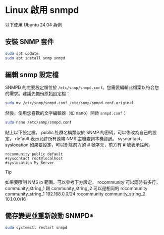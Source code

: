
# Linux 啟用 snmpd

以下使用 Ubuntu 24.04 為例

##  安裝 SNMP 套件

```bash
sudo apt update
sudo apt install snmp snmpd
```

## 編輯 snmp 設定檔

SNMPD 的主要設定檔位於 `/etc/snmp/snmpd.conf`。您需要編輯此檔案以符合您的需求。建議先備份原始設定檔：

```bash
sudo mv /etc/snmp/snmpd.conf /etc/snmp/snmpd.conf.original
```

然後，使用您喜歡的文字編輯器（如 nano）開啟 `snmpd.conf`：

```bash
sudo nano /etc/snmp/snmpd.conf
```

貼上以下設定檔，  public 社群名稱類似於 SNMP 的密碼，可以修改為自己的設定， default 表示允許所有遠端 NMS 主機查詢本機資訊。
syscontact、syslocation 如果要設定，可以刪除前方的 # 號字元，前方有 # 號表示註解。

```
rocommunity public default
#syscontact root@localhost
#syslocation My Server
```


>[!Tip]
>如果要限制 NMS ip 範圍，可以參考下方設定， rocommunity 可以同時有多行，community_string_1 跟 community_string_2 可以是相同的
>rocommunity community_string_1 192.168.0.0/24
>rocommunity community_string_2 10.1.0.0/16

## 儲存變更並重新啟動 SNMPD*

```bash
sudo systemctl restart snmpd
```

